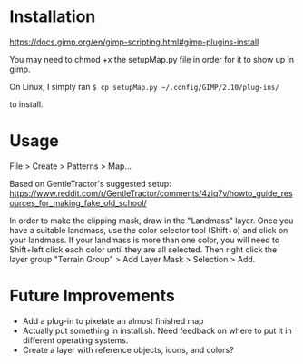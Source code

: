 # Installation

https://docs.gimp.org/en/gimp-scripting.html#gimp-plugins-install

You may need to chmod +x the setupMap.py file in order for it to show up in gimp.

On Linux, I simply ran
`$ cp setupMap.py ~/.config/GIMP/2.10/plug-ins/`

to install.

# Usage

File > Create > Patterns > Map...

Based on GentleTractor's suggested setup:
https://www.reddit.com/r/GentleTractor/comments/4ziq7v/howto_guide_resources_for_making_fake_old_school/

In order to make the clipping mask, draw in the "Landmass" layer. Once you have a suitable landmass, use the color selector tool (Shift+o) and click on your landmass. If your landmass is more than one color, you will need to Shift+left click each color until they are all selected. Then right click the layer group "Terrain Group" > Add Layer Mask > Selection > Add.

# Future Improvements

* Add a plug-in to pixelate an almost finished map
* Actually put something in install.sh. Need feedback on where to put it in different operating systems.
* Create a layer with reference objects, icons, and colors?
